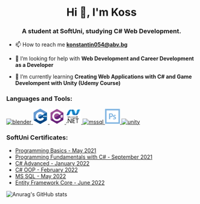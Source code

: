 <h1 align="center">Hi 👋, I'm Koss</h1>
<h3 align="center">A student at SoftUni, studying C# Web Development.</h3>

- 📫 How to reach me **konstantin054@abv.bg**

- 🤝 I’m looking for help with **Web Development and Career Development as a Developer**

- 🌱 I’m currently learning **Creating Web Applications with C# and Game Develompent with Unity (Udemy Course)**

<h3 align="left">Languages and Tools:</h3>
<p align="left"> <a href="https://www.blender.org/" target="_blank" rel="noreferrer"> <img src="https://download.blender.org/branding/community/blender_community_badge_white.svg" alt="blender" width="40" height="40"/> </a> <a href="https://www.w3schools.com/cpp/" target="_blank" rel="noreferrer"> <img src="https://raw.githubusercontent.com/devicons/devicon/master/icons/cplusplus/cplusplus-original.svg" alt="cplusplus" width="40" height="40"/> </a> <a href="https://www.w3schools.com/cs/" target="_blank" rel="noreferrer"> <img src="https://raw.githubusercontent.com/devicons/devicon/master/icons/csharp/csharp-original.svg" alt="csharp" width="40" height="40"/> </a> <a href="https://dotnet.microsoft.com/" target="_blank" rel="noreferrer"> <img src="https://raw.githubusercontent.com/devicons/devicon/master/icons/dot-net/dot-net-original-wordmark.svg" alt="dotnet" width="40" height="40"/> </a> <a href="https://www.microsoft.com/en-us/sql-server" target="_blank" rel="noreferrer"> <img src="https://www.svgrepo.com/show/303229/microsoft-sql-server-logo.svg" alt="mssql" width="40" height="40"/> </a> <a href="https://www.photoshop.com/en" target="_blank" rel="noreferrer"> <img src="https://raw.githubusercontent.com/devicons/devicon/master/icons/photoshop/photoshop-line.svg" alt="photoshop" width="40" height="40"/> </a> <a href="https://unity.com/" target="_blank" rel="noreferrer"> <img src="https://www.vectorlogo.zone/logos/unity3d/unity3d-icon.svg" alt="unity" width="40" height="40"/> </a> </p>

<h3 align="left">SoftUni Certificates:</h3>

- [Programming Basics - May 2021](https://softuni.bg/certificates/details/107349/2e8ea6df)
- [Programming Fundamentals with C# - September 2021](https://softuni.bg/certificates/details/119978/db1b63ec)
- [C# Advanced - January 2022](https://softuni.bg/certificates/details/123612/196882b5)
- [C# OOP - February 2022](https://softuni.bg/certificates/details/130950/25e362cb)
- [MS SQL - May 2022](https://softuni.bg/certificates/details/134776/2ea011f0)
- [Entity Framework Core - June 2022](https://softuni.bg/certificates/details/138307/97883558)

![Anurag's GitHub stats](https://github-readme-stats.vercel.app/api?username=koss054&show_icons=true&theme=radical)

